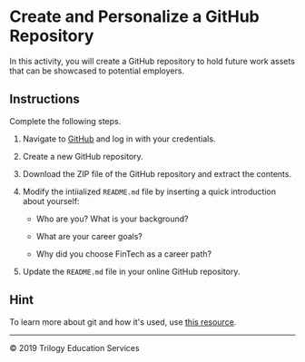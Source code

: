 # Create and Personalize a GitHub Repository

In this activity, you will create a GitHub repository to hold future work assets that can be showcased to potential employers. 

## Instructions

Complete the following steps.

1. Navigate to [GitHub](https://www.github.com) and log in with your credentials. 

1. Create a new GitHub repository.

1. Download the ZIP file of the GitHub repository and extract the contents.

1. Modify the intiialized `README.md` file by inserting a quick introduction about yourself:

    * Who are you? What is your background?

    * What are your career goals?

    * Why did you choose FinTech as a career path? 

1. Update the `README.md` file in your online GitHub repository.

## Hint

To learn more about git and how it's used, use [this resource](https://www.atlassian.com/git/tutorials/what-is-git). 

---

© 2019 Trilogy Education Services